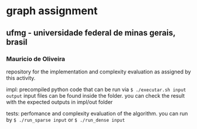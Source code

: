 # graph assignment 
## ufmg - universidade federal de minas gerais, brasil
### Mauricio de Oliveira

repository for the implementation and complexity evaluation as assigned by this activity.

impl: precompiled python code that can be run via
      `$ ./executar.sh input output`
      input files can be found inside the folder.
      you can check the result with the expected outputs in impl/out folder

tests: perfomance and complexity evaluation of the algorithm.
       you can run by
       `$ ./run_sparse input`
       or
       `$ ./run_dense input`
       
